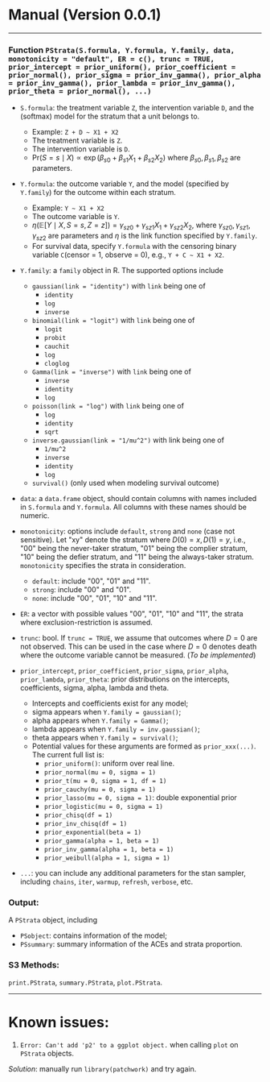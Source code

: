 # Manual (Version 0.0.1)

-----------

### Function `PStrata(S.formula, Y.formula, Y.family, data, monotonicity = "default", ER = c(), trunc = TRUE, prior_intercept = prior_uniform(), prior_coefficient = prior_normal(), prior_sigma = prior_inv_gamma(), prior_alpha = prior_inv_gamma(), prior_lambda = prior_inv_gamma(), prior_theta = prior_normal(), ...)`

- `S.formula`: the treatment variable `Z`, the intervention variable `D`, and the (softmax) model for the stratum that a unit belongs to.
  - Example: `Z + D ~ X1 + X2`
  - The treatment variable is `Z`.
  - The intervention variable is `D`.
  - $\mathrm{Pr}(S = s \mid X) \propto \exp(\beta_{s0} + \beta_{s1}X_1 + \beta_{s2}X_2)$ where $\beta_{s0}, \beta_{s1}, \beta_{s2}$ are parameters.
- `Y.formula`: the outcome variable `Y`, and the model (specified by `Y.family`) for the outcome within each stratum.
  - Example: `Y ~ X1 + X2`
  - The outcome variable is `Y`.
  - $\eta(\mathbb{E}[Y \mid X, S = s, Z = z]) = \gamma_{sz0} + \gamma_{sz1}X_1 + \gamma_{sz2}X_2$, where $\gamma_{sz0}, \gamma_{sz1}, \gamma_{sz2}$ are parameters and $\eta$ is the link function specified by `Y.family`.
  - For survival data, specify `Y.formula` with the censoring binary variable `C`(censor = 1, observe = 0), e.g., `Y + C ~ X1 + X2`.
- `Y.family`: a `family` object in R. The supported options include
  - `gaussian(link = "identity")` with `link` being one of
    - `identity`
    - `log`
    - `inverse`
  - `binomial(link = "logit")` with `link` being one of
    - `logit`
    - `probit`
    - `cauchit`
    - `log`
    - `cloglog`
  - `Gamma(link = "inverse")` with `link` being one of
    - `inverse`
    - `identity`
    - `log`
  - `poisson(link = "log")` with `link` being one of
    - `log`
    - `identity`
    - `sqrt`
  - `inverse.gaussian(link = "1/mu^2")` with link being one of 
    - `1/mu^2`
    - `inverse`
    - `identity`
    - `log`
  - `survival()` (only used when modeling survival outcome)
- `data`: a `data.frame` object, should contain columns with names included in `S.formula` and `Y.formula`. All columns with these names should be numeric.
- `monotonicity`: options include `default`, `strong` and `none` (case not sensitive). Let "xy" denote the stratum where $D(0) = x, D(1) = y$, i.e., "00" being the never-taker stratum, "01" being the complier stratum, "10" being the defier stratum, and "11" being the always-taker stratum. `monotonicity` specifies the strata in consideration.
  - `default`: include "00", "01" and "11".
  - `strong`: include "00" and "01".
  - `none`: include "00", "01", "10" and "11".
- `ER`: a vector with possible values "00", "01", "10" and "11", the strata where exclusion-restriction is assumed.
- `trunc`: bool. If `trunc = TRUE`, we assume that outcomes where $D = 0$ are not observed. This can be used in the case where $D = 0$ denotes death where the outcome variable cannot be measured. (*To be implemented*)

- `prior_intercept`, `prior_coefficient`, `prior_sigma`, `prior_alpha`, `prior_lambda`, `prior_theta`: prior distributions on the intercepts, coefficients, sigma, alpha, lambda and theta. 
  - Intercepts and coefficients exist for any model;
  - sigma appears when `Y.family = gaussian()`;
  - alpha appears when `Y.family = Gamma()`;
  - lambda appears when `Y.family = inv.gaussian()`;
  - theta appears when `Y.family = survival()`;
  - Potential values for these arguments are formed as `prior_xxx(...)`. The current full list is:
      - `prior_uniform()`: uniform over real line.
      - `prior_normal(mu = 0, sigma = 1)`
      - `prior_t(mu = 0, sigma = 1, df = 1)`
      - `prior_cauchy(mu = 0, sigma = 1)`
      - `prior_lasso(mu = 0, sigma = 1)`: double exponential prior
      - `prior_logistic(mu = 0, sigma = 1)`
      - `prior_chisq(df = 1)`
      - `prior_inv_chisq(df = 1)`
      - `prior_exponential(beta = 1)`
      - `prior_gamma(alpha = 1, beta = 1)`
      - `prior_inv_gamma(alpha = 1, beta = 1)`
      - `prior_weibull(alpha = 1, sigma = 1)`
- `...`: you can include any additional parameters for the stan sampler, including `chains`, `iter`, `warmup`, `refresh`, `verbose`, etc.

### Output:
A `PStrata` object, including
- `PSobject`: contains information of the model;
- `PSsummary`: summary information of the ACEs and strata proportion.

### S3 Methods:
`print.PStrata`, `summary.PStrata`, `plot.PStrata`.

-------------
# Known issues:

1. `Error: Can't add 'p2' to a ggplot object.` when calling `plot` on `PStrata` objects.

*Solution*: manually run `library(patchwork)` and try again.
